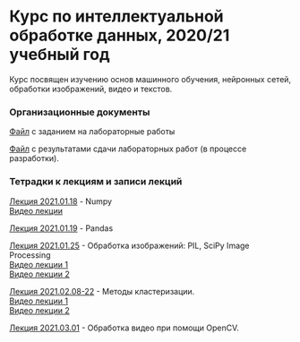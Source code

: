 # Курс по интеллектуальной обработке данных, 2020/21 учебный год

Курс посвящен изучению основ машинного обучения, нейронных сетей, обработки изображений, видео и текстов.

### Организационные документы

[Файл](https://docs.google.com/document/d/1jsdzHbi545Gm05rybSF_Sfw-DYpsjZhqlQmLxfFePLo/edit?usp=sharing) с заданием на лабораторные работы

[Файл](https://docs.google.com/spreadsheets/d/1VCe2vQokwhovOoktmc3KOXUuKvc0QRrD6ALH7LGqyTA/edit?usp=sharing) с результатами сдачи лабораторных работ (в процессе разработки).

### Тетрадки к лекциям и записи лекций

[Лекция 2021.01.18](https://github.com/klyshinsky/ML_and_CV_2021/blob/main/Lecture_20210118_numpy.ipynb) - Numpy  
[Видео лекции](https://youtu.be/8LpW6PADink)

[Лекция 2021.01.19](https://github.com/klyshinsky/ML_and_CV_2021/blob/main/Lecture_20210119_Pandas.ipynb) - Pandas

[Лекция 2021.01.25](https://github.com/klyshinsky/ML_and_CV_2021/blob/main/Lecture_20210125_image_processing.ipynb) - Обработка изображений: PIL, SciPy Image Processing  
[Видео лекции 1](https://youtu.be/R8pJLx2HAjA)  
[Видео лекции 2](https://youtu.be/oQ0WONVZ-Gs)

[Лекция 2021.02.08-22](https://github.com/klyshinsky/ML_and_CV_2021/blob/main/Lecture_20210201_clustering.ipynb) - Методы кластеризации.  
[Видео лекции 1](https://youtu.be/5CW_rfuwszI)  
[Видео лекции 2](https://youtu.be/OfTaXUA00f8)

[Лекция 2021.03.01](https://github.com/klyshinsky/ML_and_CV_2021/blob/main/Lecture_20210301_OpenCV.ipynb) - Обработка видео при помощи OpenCV.
